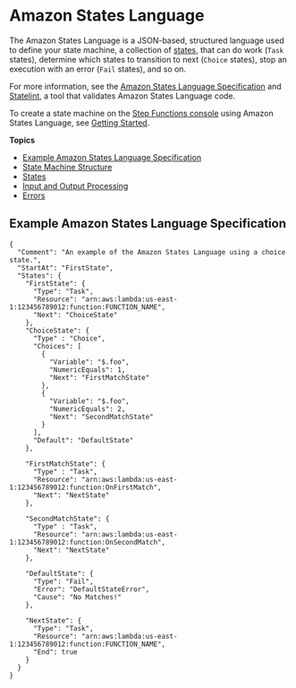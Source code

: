 # Amazon States Language<a name="concepts-amazon-states-language"></a>

The Amazon States Language is a JSON\-based, structured language used to define your state machine, a collection of [states](concepts-states.md), that can do work \(`Task` states\), determine which states to transition to next \(`Choice` states\), stop an execution with an error \(`Fail` states\), and so on\. 

For more information, see the [Amazon States Language Specification](https://states-language.net/spec.html) and [Statelint](https://github.com/awslabs/statelint), a tool that validates Amazon States Language code\.

To create a state machine on the [Step Functions console](https://console.aws.amazon.com/states/home?region=us-east-1#/) using Amazon States Language, see [Getting Started](getting-started.md)\.

**Topics**
+ [Example Amazon States Language Specification](#example-amazon-states-language-specification)
+ [State Machine Structure](amazon-states-language-state-machine-structure.md)
+ [States](amazon-states-language-states.md)
+ [Input and Output Processing](amazon-states-language-input-output-processing.md)
+ [Errors](amazon-states-language-errors.md)

## Example Amazon States Language Specification<a name="example-amazon-states-language-specification"></a>

```
{
  "Comment": "An example of the Amazon States Language using a choice state.",
  "StartAt": "FirstState",
  "States": {
    "FirstState": {
      "Type": "Task",
      "Resource": "arn:aws:lambda:us-east-1:123456789012:function:FUNCTION_NAME",
      "Next": "ChoiceState"
    },
    "ChoiceState": {
      "Type" : "Choice",
      "Choices": [
        {
          "Variable": "$.foo",
          "NumericEquals": 1,
          "Next": "FirstMatchState"
        },
        {
          "Variable": "$.foo",
          "NumericEquals": 2,
          "Next": "SecondMatchState"
        }
      ],
      "Default": "DefaultState"
    },

    "FirstMatchState": {
      "Type" : "Task",
      "Resource": "arn:aws:lambda:us-east-1:123456789012:function:OnFirstMatch",
      "Next": "NextState"
    },

    "SecondMatchState": {
      "Type" : "Task",
      "Resource": "arn:aws:lambda:us-east-1:123456789012:function:OnSecondMatch",
      "Next": "NextState"
    },

    "DefaultState": {
      "Type": "Fail",
      "Error": "DefaultStateError",
      "Cause": "No Matches!"
    },

    "NextState": {
      "Type": "Task",
      "Resource": "arn:aws:lambda:us-east-1:123456789012:function:FUNCTION_NAME",
      "End": true
    }
  }
}
```